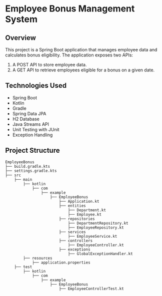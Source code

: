 # Employee Bonus Management System

## Overview

This project is a Spring Boot application that manages employee data and calculates bonus eligibility. The application exposes two APIs:
1. A POST API to store employee data.
2. A GET API to retrieve employees eligible for a bonus on a given date.

## Technologies Used

- Spring Boot
- Kotlin
- Gradle
- Spring Data JPA
- H2 Database
- Java Streams API
- Unit Testing with JUnit
- Exception Handling

## Project Structure

```plaintext
EmployeeBonus
├── build.gradle.kts
├── settings.gradle.kts
├── src
    ├── main
        ├── kotlin
            ├── com
                ├── example
                    ├── EmployeeBonus
                        ├── Application.kt
                        ├── entities
                            ├── Department.kt
                            ├── Employee.kt
                        ├── repositories
                            ├── DepartmentRepository.kt
                            ├── EmployeeRepository.kt
                        ├── services
                            ├── EmployeeService.kt
                        ├── controllers
                            ├── EmployeeController.kt
                        ├── exceptions
                            ├── GlobalExceptionHandler.kt
        ├── resources
            ├── application.properties
    ├── test
        ├── kotlin
            ├── com
                ├── example
                    ├── EmployeeBonus
                        ├── EmployeeControllerTest.kt

